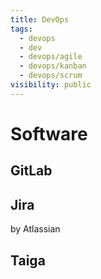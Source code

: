 ```yaml
---
title: DevOps
tags:
  - devops
  - dev
  - devops/agile
  - devops/kanban
  - devops/scrum
visibility: public
---
```


# Software

## GitLab

## Jira

by Atlassian

## Taiga
